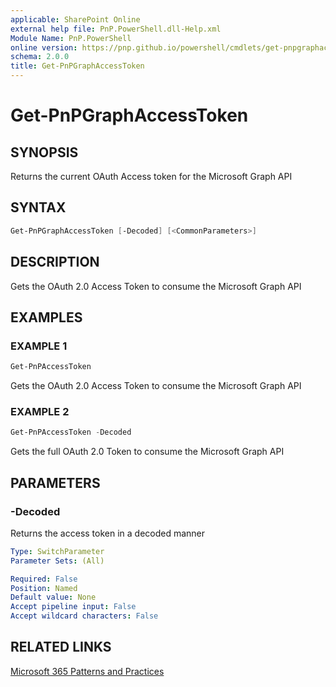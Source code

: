 ```yaml
---
applicable: SharePoint Online
external help file: PnP.PowerShell.dll-Help.xml
Module Name: PnP.PowerShell
online version: https://pnp.github.io/powershell/cmdlets/get-pnpgraphaccesstoken
schema: 2.0.0
title: Get-PnPGraphAccessToken
---
```


# Get-PnPGraphAccessToken

## SYNOPSIS
Returns the current OAuth Access token for the Microsoft Graph API

## SYNTAX

```powershell
Get-PnPGraphAccessToken [-Decoded] [<CommonParameters>]
```

## DESCRIPTION
Gets the OAuth 2.0 Access Token to consume the Microsoft Graph API

## EXAMPLES

### EXAMPLE 1
```powershell
Get-PnPAccessToken
```

Gets the OAuth 2.0 Access Token to consume the Microsoft Graph API

### EXAMPLE 2
```powershell
Get-PnPAccessToken -Decoded
```

Gets the full OAuth 2.0 Token to consume the Microsoft Graph API

## PARAMETERS

### -Decoded
Returns the access token in a decoded manner

```yaml
Type: SwitchParameter
Parameter Sets: (All)

Required: False
Position: Named
Default value: None
Accept pipeline input: False
Accept wildcard characters: False
```

## RELATED LINKS

[Microsoft 365 Patterns and Practices](https://aka.ms/m365pnp)